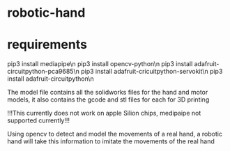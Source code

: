 # robotic-hand

# requirements

pip3 install mediapipe\n
pip3 install opencv-python\n
pip3 install adafruit-circuitpython-pca9685\n
pip3 install adafruit-cricuitpython-servokit\n
pip3 install adafruit-circuitpython\n


The model file contains all the solidworks files for the hand and motor models, it also contains the gcode and stl files for each for 3D printing

!!!This currently does not work on apple Silion chips, medipaipe not supported currently!!!

Using opencv to detect and model the movements of a real hand, a robotic hand will take this information to imitate the movements of the real hand
